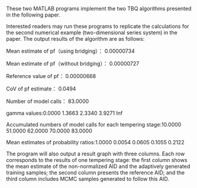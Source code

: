 These two MATLAB programs implement the two TBQ algorithms presented in the following paper.

Interested readers may run these programs to replicate the calculations for the second numerical example (two-dimensional series system) in the paper. The output results of the algorithm are as follows:

Mean estimate of pf（using bridging）： 0.00000734

Mean estimate of pf（without bridging）： 0.00000727

Reference value of pf： 0.00000668

CoV of pf estimate： 0.0494

Number of model calls： 83.0000

gamma values:0.0000  1.3663  2.3340  3.9271  Inf  

Accumulated numbers of model calls for each tempering stage:10.0000  51.0000  62.0000  70.0000  83.0000  

Mean estimates of probability ratios:1.0000  0.0054  0.0605  0.1055  0.2122 

 The program will also output a result graph with three columns. Each row corresponds to the results of one tempering stage: the first column shows the mean estimate of the non-normalized AID and the adaptively generated training samples; the second column presents the reference AID; and the third column includes MCMC samples generated to follow this AID.
